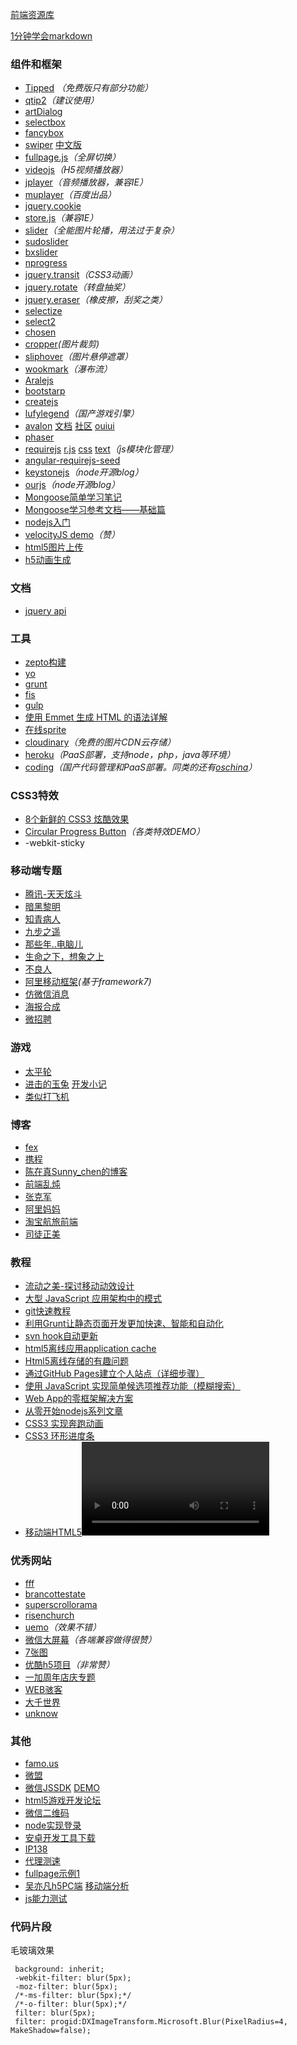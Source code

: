 [前端资源库](https://www.awesomes.cn/)

[1分钟学会markdown](http://lutaf.com/markdown-simple-usage.htm)

### 组件和框架
* [Tipped](http://tippedjs.com/) _（免费版只有部分功能）_
* [qtip2](https://github.com/qTip2/qTip2)_（建议使用）_
* [artDialog](http://aui.github.io/artDialog/)
* [selectbox](http://aui.github.io/popupjs/doc/selectbox.html)
* [fancybox](http://fancyapps.com/fancybox/)
* [swiper](http://www.idangero.us/swiper) [中文版](http://www.swiper.com.cn/)
* [fullpage.js](http://alvarotrigo.com/fullPage/)_（全屏切换）_
* [videojs](http://www.videojs.com/)_（H5视频播放器）_
* [jplayer](http://www.jplayer.org/)_（音频播放器，兼容IE）_
* [muplayer](http://labs.music.baidu.com/demo/muplayer/doc/demo.html)_（百度出品）_
* [jquery.cookie](https://github.com/carhartl/jquery-cookie)
* [store.js](https://github.com/marcuswestin/store.js)_（兼容IE）_
* [slider](https://github.com/jssor/slider)_（全能图片轮播，用法过于复杂）_
* [sudoslider](http://webbies.dk/SudoSlider/demos.html)
* [bxslider](http://bxslider.com/)
* [nprogress](http://ricostacruz.com/nprogress/)
* [jquery.transit](http://ricostacruz.com/jquery.transit/)_（CSS3动画）_
* [jquery.rotate](http://www.dowebok.com/demo/148/)_（转盘抽奖）_
* [jquery.eraser](http://minimal.be/lab/jQuery.eraser/)_（橡皮擦，刮奖之类）_
* [selectize](http://brianreavis.github.io/selectize.js/)
* [select2](https://select2.github.io/)
* [chosen](http://harvesthq.github.io/chosen/)
* [cropper](http://fengyuanchen.github.io/cropper/)_(图片裁剪)_
* [sliphover](http://wayou.github.io/SlipHover/)_（图片悬停遮罩）_
* [wookmark](http://www.wookmark.com/jquery-plugin)_（瀑布流）_
* [Aralejs](http://aralejs.org/)
* [bootstarp](http://www.bootcss.com/)
* [createjs](http://createjs.com/Home)
* [lufylegend](http://www.lufylegend.com/)_（国产游戏引擎）_
* [avalon](https://github.com/RubyLouvre/avalon) [文档](http://ued.qunar.com/oniui/index.html#pages/apis/index.html) [社区](http://www.avalon.org.cn/) [ouiui](https://github.com/RubyLouvre/avalon.oniui)
* [phaser](http://www.phaser.io/)
* [requirejs](http://requirejs.org/) [r.js](https://github.com/jrburke/r.js) [css](https://github.com/guybedford/require-css) [text](https://github.com/requirejs/text)_（js模块化管理）_
* [angular-requirejs-seed](https://github.com/tnajdek/angular-requirejs-seed)
* [keystonejs](http://keystonejs.com/)_（node开源blog）_
* [ourjs](http://ourjs.com/)_（node开源blog）_
* [Mongoose简单学习笔记](http://my.oschina.net/calvinchen/blog/135393)
* [Mongoose学习参考文档——基础篇](https://cnodejs.org/topic/504b4924e2b84515770103dd)
* [nodejs入门](https://cnodejs.org/getstart)
* [velocityJS demo](http://runjs.cn/detail/vwsapkkt)_（赞）_
* [html5图片上传](http://www.plupload.com/examples/)
* [h5动画生成](http://jhtmls.com/h5animation/)

### 文档
* [jquery api](http://www.hemin.cn/jq/)

### 工具
* [zepto构建](http://github.e-sites.nl/zeptobuilder/)
* [yo](http://yeoman.io/)
* [grunt](http://gruntjs.com/)
* [fis](http://fis.baidu.com/)
* [gulp](http://gulpjs.com/)
* [使用 Emmet 生成 HTML 的语法详解](http://blog.wpjam.com/m/emmet-grammar/)
* [在线sprite](http://spritesheetbuilder.com)
* [cloudinary](http://cloudinary.com/)_（免费的图片CDN云存储）_
* [heroku](https://www.heroku.com/)_（PaaS部署，支持node，php，java等环境）_
* [coding](https://coding.net)_（国产代码管理和PaaS部署。同类的还有[oschina](http://git.oschina.net/)）_ 

### CSS3特效
* [8个新鲜的 CSS3 炫酷效果](http://www.oschina.net/news/29120/8-css3-effects)
* [Circular Progress Button](http://tympanus.net/Tutorials/CircularProgressButton/)_（各类特效DEMO）_
* -webkit-sticky

### 移动端专题
* [腾讯-天天炫斗](http://ttxd.qq.com/act/a20140521tg/)
* [暗黑黎明](http://anhei.wanmei.com/event/201411/yqh/app/index.html)
* [知青病人](http://news.qq.com/zt2014/patients/index.htm)
* [九步之遥](http://evt.dianping.com/market/20141216/)
* [那些年..电脑儿](http://wap.relonline.cn/2015_intelHardwareHistory/index.html)
* [生命之下，想象之上](http://up.qq.com/2015/imagination/)
* [不良人](http://cms.0708.com/gw/dark/yaoqinghan/index.html)
* [阿里移动框架](http://m.sui.taobao.org/demos/)_(基于framework7)_
* [仿微信消息](http://www.qiugonglue.com/static/qixi2/)
* [海报合成](http://piaoliang.smartisan.com/proud/)
* [微招聘](http://www.ifchange.com/wezhaopin/displays/topic?id=3613)

### 游戏
* [太平轮](http://weixin.wepiao.com/huodong/wx/20141111/taipinglun/)
* [进击的玉兔](http://idoube.com/proj/tuzibenyue/) [开发小记](http://www.cnblogs.com/lvdabao/p/3981217.html)
* [类似打飞机](http://wap.relonline.cn/2014_intelCinema/index.html)

### 博客
* [fex](http://fex.baidu.com/)
* [携程](http://ued.ctrip.com/blog/)
* [陈在真Sunny_chen的博客](http://blog.sina.com.cn/a287019674)
* [前端乱炖](http://www.html-js.com/)
* [张克军](http://hikejun.com/)
* [阿里妈妈](http://thx.github.io/)
* [淘宝航旅前端](https://github.com/jayli/generator-clam)
* [司徒正美](http://www.cnblogs.com/rubylouvre/)

### 教程
* [流动之美-探讨移动动效设计](http://tamic.cc/wk/1404/20.html)
* [大型 JavaScript 应用架构中的模式](http://nuysoft.com/2013/08/13/large-scale-javascript/)
* [git快速教程](http://sheshui.me/articles/git-quickly-tutorial-20120517)
* [利用Grunt让静态页面开发更加快速、智能和自动化](http://www.jianshu.com/p/47aa09a2910d)
* [svn hook自动更新](http://www.cnblogs.com/me115/archive/2010/12/05/1897103.html)
* [html5离线应用application cache](http://www.cnblogs.com/svage/archive/2011/11/24/2261365.html)
* [Html5离线存储的有趣问题](http://www.cnblogs.com/ylguailei/archive/2012/04/16/2446204.html)
* [通过GitHub Pages建立个人站点（详细步骤）](http://www.cnblogs.com/purediy/archive/2013/03/07/2948892.html)
* [使用 JavaScript 实现简单候选项推荐功能（模糊搜索）](http://yujiangshui.com/javascript-levenshtein-distance/)
* [Web App的零框架解决方案](https://github.com/ruanyf/articles/blob/master/2015/2015-01-16-zero-framework.md)
* [从零开始nodejs系列文章](http://blog.fens.me/series-nodejs/)
* [CSS3 实现奔跑动画](https://idiotwu.me/css3-running-animation/)
* [CSS3 环形进度条](https://idiotwu.me/css3-progress-ring/)
* [移动端HTML5<video>视频播放优化实践](http://www.xuanfengge.com/html5-video-play.html)

### 优秀网站
* [fff](http://fff.cmiscm.com/#!/main)
* [brancottestate](http://pioneers.brancottestate.com/)
* [superscrollorama](http://johnpolacek.github.io/superscrollorama/)
* [risenchurch](http://risenchurch.com/)
* [uemo](http://www.uemo.net/)_（效果不错）_
* [微信大屏幕](http://www.wxscreen.com/solution/annual-conference-2015)_（各端兼容做得很赞）_
* [7张图](http://www.species-in-pieces.com/)
* [优酷h5项目](http://182.92.154.147/christmas/home/index.html)_（非常赞）_
* [一加周年店庆专题](http://cheers.oneplus.cn/activity/1year.html)
* [WEB骇客](http://www.webhek.com/)
* [大千世界](http://www.webhek.com/misc/creativeguidebook)
* [unknow](zodiac.kobojo.com/en/home)

### 其他
* [famo.us](http://famo.us/)
* [微盟](http://www.weimob.com/site/guide1#wedd)
* [微信JSSDK](http://mp.weixin.qq.com/wiki/7/aaa137b55fb2e0456bf8dd9148dd613f.html) [DEMO](http://demo.open.weixin.qq.com/jssdk/)
* [html5游戏开发论坛](http://www.html5gamedevs.com/)
* [微信二维码](http://open.weixin.qq.com/qr/code/?username=hscb02496128)
* [node实现登录](http://99jty.com/?p=1181)
* [安卓开发工具下载](http://www.androiddevtools.cn/)
* [IP138](http://1111.ip138.com/ic.asp)
* [代理测速](http://web.chacuo.net/netproxycheck)
* [fullpage示例1](http://xbox.m.baidu.com/wuxian/)
* [吴亦凡h5PC端](http://wefire.qq.com/act/a20150826kris/wb/index.htm) [移动端分析](http://mp.weixin.qq.com/s?__biz=MTEwNTM0ODI0MQ==&mid=211730445&idx=1&sn=37ffd6bec9253ff29bb0ad2584ea0d6a&scene=0#rd)
* [js能力测试](http://www.nowcoder.com/ta/js-assessment?page=2)

### 代码片段
毛玻璃效果
```
 background: inherit;
 -webkit-filter: blur(5px);
 -moz-filter: blur(5px);
 /*-ms-filter: blur(5px);*/
 /*-o-filter: blur(5px);*/
 filter: blur(5px);
 filter: progid:DXImageTransform.Microsoft.Blur(PixelRadius=4, MakeShadow=false);
```

